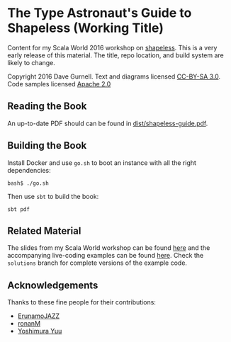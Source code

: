 # The Type Astronaut's Guide to Shapeless (Working Title)

Content for my Scala World 2016 workshop on [shapeless][shapeless].
This is a very early release of this material.
The title, repo location, and build system are likely to change.

Copyright 2016 Dave Gurnell.
Text and diagrams licensed [CC-BY-SA 3.0][text-license].
Code samples licensed [Apache 2.0][code-license]

## Reading the Book

An up-to-date PDF should can be found in [dist/shapeless-guide.pdf][pdf].

## Building the Book

Install Docker and use `go.sh` to boot an instance
with all the right dependencies:

~~~
bash$ ./go.sh
~~~

Then use `sbt` to build the book:

~~~
sbt pdf
~~~

## Related Material

The slides from my Scala World workshop can be found [here][slides]
and the accompanying live-coding examples can be found [here][code].
Check the `solutions` branch for complete versions of the example code.

## Acknowledgements

Thanks to these fine people for their contributions:

- [ErunamoJAZZ](https://github.com/ErunamoJAZZ)
- [ronanM](https://github.com/ronanM)
- [Yoshimura Yuu](https://github.com/y-yu)

[text-license]: https://creativecommons.org/licenses/by-sa/3.0/
[code-license]: http://www.apache.org/licenses/LICENSE-2.0
[shapeless]: https://github.com/milessabin/shapeless
[pdf]: https://github.com/davegurnell/shapeless-guide/blob/develop/dist/shapeless-guide.pdf
[slides]: https://github.com/davegurnell/shapeless-guide-slides
[code]: https://github.com/davegurnell/shapeless-guide-code
